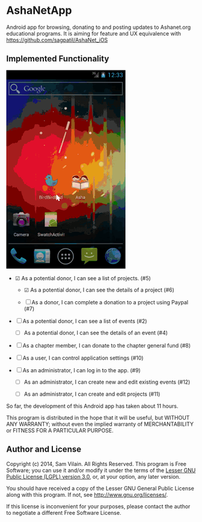# AshaNetApp

Android app for browsing, donating to and posting updates to
Ashanet.org educational programs.  It is aiming for feature and UX
equivalence with https://github.com/sagpatil/AshaNet_iOS

## Implemented Functionality

![Walk-through](demo.gif)

* ☑ As a potential donor, I can see a list of projects. (#5)

  * ☑ As a potential donor, I can see the details of a project (#6)

  * ☐ As a donor, I can complete a donation to a project using Paypal (#7)

* ☐ As a potential donor, I can see a list of events (#2)

  * ☐ As a potential donor, I can see the details of an event (#4)

* ☐ As a chapter member, I can donate to the chapter general fund (#8)

* ☐ As a user, I can control application settings (#10)

* ☐ As an administrator, I can log in to the app. (#9)

  * ☐ As an administrator, I can create new and edit existing events (#12)

  * ☐ As an administrator, I can create and edit projects (#11)

So far, the development of this Android app has taken about 11 hours.

This program is distributed in the hope that it will be useful,
but WITHOUT ANY WARRANTY; without even the implied warranty of
MERCHANTABILITY or FITNESS FOR A PARTICULAR PURPOSE.

## Author and License

Copyright (c) 2014, Sam Vilain.  All Rights Reserved.  This program is
Free Software; you can use it and/or modify it under the terms of the
[Lesser GNU Public License (LGPL) version 3.0](https://www.gnu.org/licenses/lgpl.html),
or, at your option, any later version.

You should have received a copy of the Lesser GNU General Public
License along with this program.  If not, see <http://www.gnu.org/licenses/>.

If this license is inconvenient for your purposes, please contact the
author to negotiate a different Free Software License.
